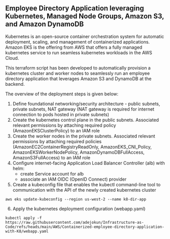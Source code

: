## Employee Directory Application leveraging Kubernetes, Managed Node Groups, Amazon S3, and Amazon DynamoDB

Kubernetes is an open-source container orchestration system for automatic deployment, scaling, and management of containerized applications. Amazon EKS is the offering from AWS that offers a fully managed kubernetes service to run seamless kubernetes workloads in the AWS Cloud.

This terraform script has been developed to automatically provision a kubernetes cluster and worker nodes to seamlessly run an employee directory application that leverages Amazon S3 and DynamoDB at the backend.

The overview of the deployment steps is given below:
1. Define foundational networking/security architecture - public subnets, private subnets, NAT gateway (NAT gateway is required for   internet connection to pods hosted in private subnets)
2. Create the kubernetes control plane in the public subnets. Associated relevant permissions by attaching required policy   (AmazonEKSClusterPolicy) to an IAM role
3. Create the worker nodes in the private subnets. Associated relevant permissions by attaching required policies    (AmazonEC2ContainerRegistryReadOnly, AmazonEKS_CNI_Policy, AmazonEKSWorkerNodePolicy, AmazonDynamoDBFullAccess, AmazonS3FullAccess) to an IAM role
4. Configure internet-facing Application Load Balancer Controller (alb) with helm:
    - create Service account for alb
    - associate an IAM OIDC (OpenID Connect) provider
5. Create a kubeconfig file that enables the kubectl command-line tool to communication with the API of the newly created kubernetes cluster

```
aws eks update-kubeconfig --region us-west-2 --name k8-dir-app
```
6. Apply the kubernetes deployment configuration (webapp.yaml)

```
kubectl apply -f https://raw.githubusercontent.com/adejokun/Infrastructure-as-Code/refs/heads/main/AWS/Containerized-employee-directory-application-with-K8/webapp.yaml 
```
